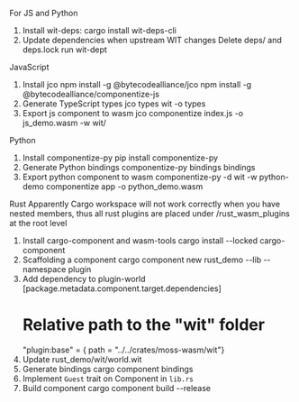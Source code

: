 For JS and Python

1. Install wit-deps:
   cargo install wit-deps-cli
2. Update dependencies when upstream WIT changes
   Delete deps/ and deps.lock
   run wit-dept

JavaScript

1. Install jco
   npm install -g @bytecodealliance/jco
   npm install -g @bytecodealliance/componentize-js
2. Generate TypeScript types
   jco types wit -o types
3. Export js component to wasm
   jco componentize index.js -o js_demo.wasm -w wit/

Python

1. Install componentize-py
   pip install componentize-py
2. Generate Python bindings
   componentize-py bindings bindings
3. Export python component to wasm
   componentize-py -d wit -w python-demo componentize app -o python_demo.wasm

Rust
Apparently Cargo workspace will not work correctly when you have nested members, thus all rust plugins are placed under /rust_wasm_plugins at the root level

1. Install cargo-component and wasm-tools
   cargo install --locked cargo-component
2. Scaffolding a component
   cargo component new rust_demo --lib --namespace plugin
3. Add dependency to plugin-world
   [package.metadata.component.target.dependencies]
   # Relative path to the "wit" folder
   "plugin:base" = { path = "../../crates/moss-wasm/wit"}
4. Update rust_demo/wit/world.wit
5. Generate bindings
   cargo component bindings
6. Implement `Guest` trait on Component in `lib.rs`
7. Build component
   cargo component build --release
